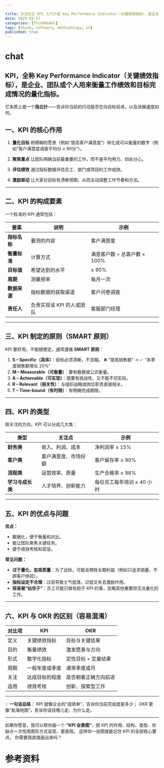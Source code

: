 ```yaml
---

title: 方法论之 KPI 入门介绍 Key Performance Indicator（关键绩效指标），是企业、团队或个人用来衡量工作绩效和目标完成情况的量化指标。
date: 2025-03-17
categories: [ThinkModel]
tags: [think, software, methodology, sh]
published: true
---
```



# chat

## KPI，全称 **Key Performance Indicator**（关键绩效指标），是企业、团队或个人用来**衡量工作绩效和目标完成情况**的量化指标。
它本质上是一个**指北针**——告诉你当前的行动是否在向目标前进，以及进展速度如何。

## 一、KPI 的核心作用

1. **量化目标**
   把模糊的愿景（例如“提高客户满意度”）转化成可以衡量的数字（例如“客户满意度调查平均分 ≥ 90分”）。

2. **聚焦重点**
   让团队明确当前最重要的工作，而不是平均用力、四处分心。

3. **评估绩效**
   通过指标数据评估员工、部门或项目的工作成效。

4. **激励驱动**
   让大家对目标有清晰预期，从而主动调整工作节奏和方法。

---

## 二、KPI 的构成要素

一个标准的 KPI 通常包括：

| 要素       | 说明              | 示例                  |
| -------- | --------------- | ------------------- |
| **指标名称** | 要测的内容           | 客户满意度               |
| **衡量标准** | 计算方式            | 满意客户数 ÷ 总客户数 × 100% |
| **目标值**  | 希望达到的水平         | ≥ 90%               |
| **周期**   | 测量频率            | 每月一次                |
| **数据来源** | 指标数据的获取渠道       | 客户问卷调查              |
| **责任人**  | 负责实现该 KPI 的人或团队 | 客服部门经理              |

---

## 三、KPI 制定的原则（SMART 原则）

KPI 要好用，不能随便定，通常遵循 **SMART 原则**：

1. **S – Specific（具体）**：目标必须清晰，不含糊。
   ❌ “提高销售额” → ✅ “本季度销售额增长 20%”
2. **M – Measurable（可衡量）**：要有数据或公式衡量。
3. **A – Achievable（可实现）**：既要有挑战性，又不能不切实际。
4. **R – Relevant（相关性）**：与组织战略或岗位职责直接相关。
5. **T – Time-bound（有时限）**：有明确完成期限。

---

## 四、KPI 的类型

按关注的方向，KPI 可以分成几大类：

| 类型         | 关注点        | 示例               |
| ---------- | ---------- | ---------------- |
| **财务类**    | 收入、利润、成本   | 净利润率 ≥ 15%       |
| **客户类**    | 客户满意度、市场份额 | 客户留存率 ≥ 90%      |
| **流程类**    | 运营效率、质量    | 生产合格率 ≥ 98%      |
| **学习与成长类** | 人才培养、创新能力  | 每位员工每年培训 ≥ 40 小时 |

---

## 五、KPI 的优点与问题

**优点：**

* 数据化，便于衡量和对比。
* 能让团队聚焦关键任务。
* 便于绩效考核和奖惩。

**常见问题：**

* **过于量化，忽视质量**：为了达标，可能会牺牲长期利益（例如只追求销量，不顾客户体验）。
* **指标设定不合理**：过高导致士气低落，过低又失去激励作用。
* **容易被“钻空子”**：员工可能只做有助于 KPI 的事，忽略其他重要但无法量化的工作。

---

## 六、KPI 与 OKR 的区别（容易混淆）

| 对比项 | KPI     | OKR         |
| --- | ------- | ----------- |
| 定义  | 关键绩效指标  | 目标与关键结果     |
| 目的  | 衡量绩效    | 激发愿景与方向     |
| 形式  | 数字化指标   | 定性目标 + 定量结果 |
| 周期  | 一般年度或季度 | 通常季度或月      |
| 关注  | 达成目标的程度 | 是否朝着正确方向前进  |
| 适用  | 绩效考核    | 创新、探索型工作    |

---

💡 **一句话总结**：
KPI 就像企业的“成绩单”，告诉你当前完成度是多少；
OKR 更像“航海地图”，告诉你该往哪儿走、为什么走。

---

如果你愿意，我可以帮你画一个 **“KPI 全景图”**，把 KPI 的作用、结构、类型、优缺点一次性用图形方式呈现，更直观。
这样你一张图就能记住 KPI 的全部核心要点。
你需要我直接画出来吗？







# 参考资料


